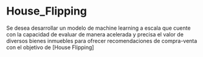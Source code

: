 # House_Flipping
Se desea desarrollar un modelo de machine learning a escala que cuente con la capacidad de evaluar de manera acelerada y precisa el valor de diversos bienes inmuebles para ofrecer recomendaciones de compra-venta con el objetivo de [House Flipping]
